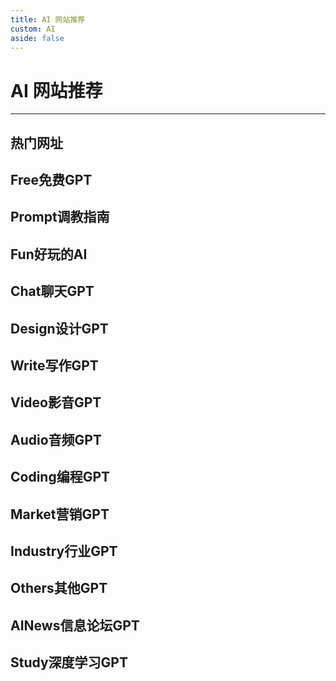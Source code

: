 ```yaml
---
title: AI 网站推荐
custom: AI
aside: false
---
```


# AI 网站推荐

---

<script lang="ts" setup>
  import { hotData, freeData, promptData, funData, chatData, designData, writeData, videoData, audioData, codingData, marketData, industryData, otherData, aiNewsData, studyData } from './constants/ai-site.ts'
</script>

## 热门网址

<ai-site :data="hotData" />

## Free免费GPT

<ai-site :data="freeData" />

## Prompt调教指南

<ai-site :data="promptData" />

## Fun好玩的AI

<ai-site :data="funData" />

## Chat聊天GPT

<ai-site :data="chatData" />

## Design设计GPT

<ai-site :data="designData" />

## Write写作GPT

<ai-site :data="writeData" />

## Video影音GPT

<ai-site :data="videoData" />

## Audio音频GPT

<ai-site :data="audioData" />

## Coding编程GPT

<ai-site :data="codingData" />

## Market营销GPT

<ai-site :data="marketData" />

## Industry行业GPT

<ai-site :data="industryData" />

## Others其他GPT

<ai-site :data="otherData" />

## AINews信息论坛GPT

<ai-site :data="aiNewsData" />

## Study深度学习GPT

<ai-site :data="studyData" />

